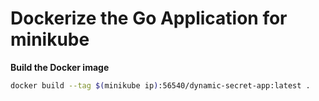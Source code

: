 # Dockerize the Go Application for minikube

**Build the Docker image**

```bash
docker build --tag $(minikube ip):56540/dynamic-secret-app:latest .
```